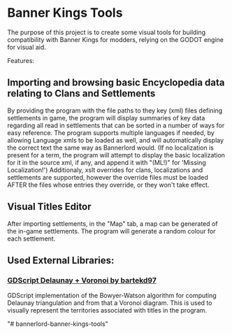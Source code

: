 # Banner Kings Tools
The purpose of this project is to create some visual tools for building compatibility with Banner Kings for modders, relying on the GODOT engine for visual aid. 

Features:

## Importing and browsing basic Encyclopedia data relating to Clans and Settlements
By providing the program with the file paths to they key (xml) files defining settlements in game, the program will display summaries of key data regarding all read in settlements that can be sorted in a number of ways for easy reference.
The program supports multiple languages if needed, by allowing Language xmls to be loaded as well, and will automatically display the correct text the same way as Bannerlord would. (If no localization is present for a term, the program will attempt to display the basic localization for it in the source xml, if any, and append it with "(ML!)" for 'Missing Localization!')
Additionaly, xslt overrides for clans, localizations and settlements are supported, however the override files must be loaded AFTER the files whose entries they override, or they won't take effect.

## Visual Titles Editor
After importing settlements, in the "Map" tab, a map can be generated of the in-game settlements. The program will generate a random colour for each settlement.


## Used External Libraries:

### [GDScript Delaunay + Voronoi by bartekd97](https://github.com/bartekd97/gdDelaunay)
GDScript implementation of the Bowyer-Watson algorithm for computing Delaunay triangulation and from that a Voronoi diagram.
This is used to visually represent the territories associated with titles in the program.

"# bannerlord-banner-kings-tools" 
